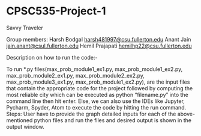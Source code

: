 # CPSC535-Project-1
Savvy Traveler

Group members:
Harsh Bodgal harsh481997@csu.fullerton.edu
Anant Jain jain.anant@csul.fullerton.edu
Hemil Prajapati hemilhp22@csu.fullerton.edu


Description on how to run the code:-

To run *.py files(max_prob_module1_ex1.py, max_prob_module1_ex2.py, max_prob_module2_ex1.py, max_prob_module2_ex2.py, max_prob_module3_ex1.py, max_prob_module1_ex2.py), are the input files that contain the appropriate code for the project followed by computing the most reliable city which can be executed as python “filename.py” into the command line then hit enter. Else, we can also use the IDEs like Jupyter, Pycharm, Spyder, Atom to execute the code by hitting the run command. Steps: User have to provide the graph detailed inputs for each of the above-mentioned python files and run the files and desired output is shown in the output window.
